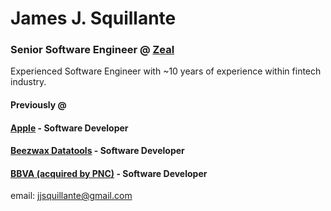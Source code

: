 # James J. Squillante

### Senior Software Engineer @ [Zeal](https://www.zeal.com)

Experienced Software Engineer with ~10 years of experience within fintech industry.

#### Previously @
#### [Apple](https://www.apple.com/) - Software Developer
#### [Beezwax Datatools](https://www.beezwax.net/) - Software Developer
#### [BBVA (acquired by PNC)](https://www.bbva.com/en/) - Software Developer

email: jjsquillante@gmail.com

